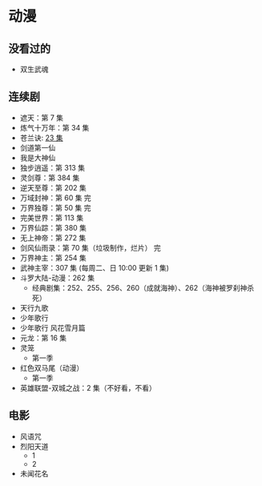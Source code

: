 # 动漫

## 没看过的

- 双生武魂

## 连续剧

- 遮天：第 7 集
- 炼气十万年：第 34 集
- 苍兰诀: [23 集](https://www.dmlaa.com/play/7579-1-23.html)
- 剑道第一仙
- 我是大神仙
- 独步逍遥：第 313 集
- 灵剑尊：第 384 集
- 逆天至尊：第 202 集
- 万域封神：第 60 集 完
- 万界独尊：第 50 集 完
- 完美世界：第 113 集
- 万界仙踪：第 380 集
- 无上神帝：第 272 集
- 剑风仙雨录：第 70 集（垃圾制作，烂片） 完
- 万界神主：第 254 集
- 武神主宰：307 集 (每周二、日 10:00 更新 1 集)
- 斗罗大陆-动漫：262 集
  - 经典剧集：252、255、256、260（成就海神）、262（海神被罗刹神杀死）
- 天行九歌
- 少年歌行
- 少年歌行 风花雪月篇
- 元龙：第 16 集
- 灵笼
  - 第一季
- 红色双马尾（动漫）
  - 第一季  
- 英雄联盟-双城之战：2 集（不好看，不看）

## 电影

- 风语咒
- 烈阳天道
  - 1
  - 2
- 未闻花名
